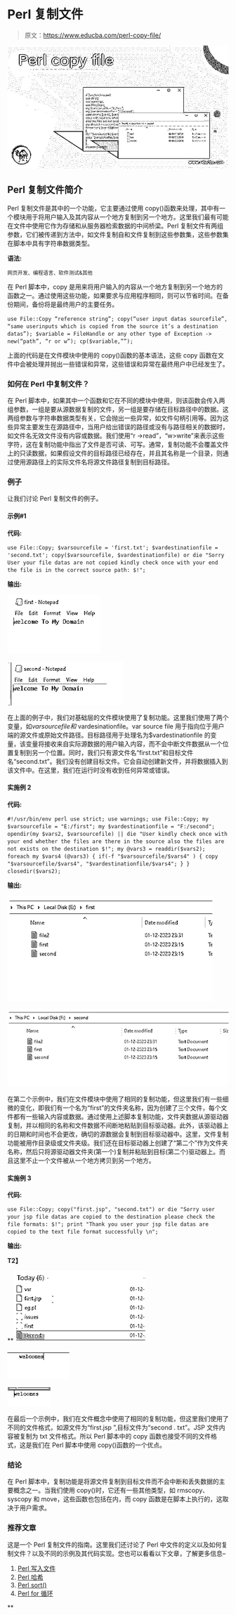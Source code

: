 # Perl 复制文件

> 原文：<https://www.educba.com/perl-copy-file/>

![Perl copy file](img/f9e42dfa65b067c1f2d22bc6728b4b8d.png)



## Perl 复制文件简介

Perl 复制文件是其中的一个功能，它主要通过使用 copy()函数来处理，其中有一个模块用于将用户输入及其内容从一个地方复制到另一个地方。这里我们最有可能在文件中使用它作为存储和从服务器检索数据的中间桥梁。Perl 复制文件有两组参数，它们被传递到方法中，如文件复制自和文件复制到这些参数集，这些参数集在脚本中具有字符串数据类型。

**语法:**

<small>网页开发、编程语言、软件测试&其他</small>

在 Perl 脚本中，copy 是用来将用户输入的内容从一个地方复制到另一个地方的函数之一。通过使用这些功能，如果要求与应用程序相同，则可以节省时间。在备份期间，备份将是最终用户的主要任务。

`use File::Copy “reference string”;
copy(“user input datas sourcefile”, “same userinputs which is copied from the source it’s a destination datas”);
$variable = FileHandle or any other type of Exception -> new(“path”, “r or w”);
cp($variable,””);`

上面的代码是在文件模块中使用的 copy()函数的基本语法，这些 copy 函数在文件中会被处理并抛出一些错误和异常，这些错误和异常在最终用户中已经发生了。

### 如何在 Perl 中复制文件？

在 Perl 脚本中，如果其中一个函数和它在不同的模块中使用，则该函数会传入两组参数，一组是要从源数据复制的文件，另一组是要存储在目标路径中的数据。这两组参数与字符串数据类型有关，它会抛出一些异常，如文件句柄引用等。因为这些异常主要发生在源路径中，当用户给出错误的路径或没有与路径相关的数据时，如文件名无效文件没有内容或数据。我们使用“r ->read”，“w>write”来表示这些字符，这在复制功能中指出了文件是否可读、可写。通常，复制功能不会覆盖文件上的只读数据，如果假设文件的目标路径已经存在，并且其名称是一个目录，则通过使用源路径上的实际文件名将源文件路径复制到目标路径。

### 例子

让我们讨论 Perl 复制文件的例子。

#### 示例#1

**代码:**

`use File::Copy;
$varsourcefile = 'first.txt';
$vardestinationfile = 'second.txt';
copy($varsourcefile, $vardestinationfile) or die "Sorry User your file datas are not copied kindly check once with your end the file is in the correct source path: $!";`

**输出:**

![Perl copy file 1](img/b71c4a25a040fe46c9723231bf569884.png)



![Perl copy file 2](img/17ccbdacb886bb0601f4c5e52eb53301.png)



在上面的例子中，我们对基础层的文件模块使用了复制功能。这里我们使用了两个变量，如$varsourcefile 和$ vardesinationfile。var source file 用于指向位于用户端的源文件或原始文件路径。目标路径用于处理名为$vardestinationfile 的变量，该变量将接收来自实际源数据的用户输入内容，而不会中断文件数据从一个位置复制到另一个位置。同时，我们只有源文件名“first.txt”和目标文件名“second.txt”。我们没有创建目标文件。它会自动创建新文件，并将数据插入到该文件中。在这里，我们在运行时没有收到任何异常或错误。

#### 实施例 2

**代码:**

`#!/usr/bin/env perl
use strict;
use warnings;
use File::Copy;
my $varsourcefile = "E:/first";
my $vardestinationfile = "F:/second";
opendir(my $vars2, $varsourcefile) || die "User kindly check once with your end whether the files are there in the source also the files are not exists on the destination $!";
my @vars3 = readdir($vars2);
foreach my $vars4 (@vars3)
{
if(-f "$varsourcefile/$vars4" ) {
copy "$varsourcefile/$vars4", "$vardestinationfile/$vars4";
}
}
closedir($vars2);`

**输出:**

![Perl copy file 3](img/8d942a64bd4e5b8eeed548bebd7f8548.png)



![Perl copy file 4](img/04d6f85be2977b202f24fdbcfc9c0db5.png)



在第二个示例中，我们在文件模块中使用了相同的复制功能，但这里我们有一些细微的变化，即我们有一个名为“first”的文件夹名称，因为创建了三个文件，每个文件都有一些输入内容或数据。通过使用上述脚本复制功能，文件夹数据从源驱动器复制，并以相同的名称和文件数据不间断地粘贴到目标驱动器。此外，该驱动器上的日期和时间也不会更改，确切的源数据会复制到目标驱动器中。这里，文件复制功能被用作目录级或文件夹级。我们还在目标驱动器上创建了“第二个”作为文件夹名称，然后只将源驱动器文件夹(第一个)复制并粘贴到目标(第二个)驱动器上。而且这里不止一个文件被从一个地方拷贝到另一个地方。

#### 实施例 3

**代码:**

`use File::Copy;
copy("first.jsp", "second.txt")
or die "Sorry user your jsp file datas are copied to the destination please check the file formats: $!";
print "Thank you user your jsp file datas are copied to the text file format successfully \n";`

**输出:**

**T2】**



 **![example #3](img/e0ccb8b4ca3d12f763398d77a3df3b6c.png)



![example #3-1](img/db6737644f50f2683762f2c27d5e1c05.png)



![example #3-2](img/c68906687f3586cc0747862aee7929b1.png)



在最后一个示例中，我们在文件概念中使用了相同的复制功能，但这里我们使用了不同的文件格式，如源文件为“first.jsp ”,目标文件为“second . txt”。JSP 文件内容被复制为 txt 文件格式。所以 Perl 脚本中的 copy 函数也接受不同的文件格式，这是我们在 Perl 脚本中使用 copy()函数的一个优点。

### 结论

在 Perl 脚本中，复制功能是将源文件复制到目标文件而不会中断和丢失数据的主要概念之一。当我们使用 copy()时，它还有一些其他类型，如 rmscopy、syscopy 和 move，这些函数也包括在内，而 copy 函数是在脚本上执行的，这取决于用户需求。

### 推荐文章

这是一个 Perl 复制文件的指南。这里我们还讨论了 Perl 中文件的定义以及如何复制文件？以及不同的示例及其代码实现。您也可以看看以下文章，了解更多信息–

1.  [Perl 写入文件](https://www.educba.com/perl-write-to-file/)
2.  [Perl 哈希](https://www.educba.com/perl-hash/)
3.  [Perl sort()](https://www.educba.com/perl-sort/)
4.  [Perl for 循环](https://www.educba.com/perl-for-loop/)





**